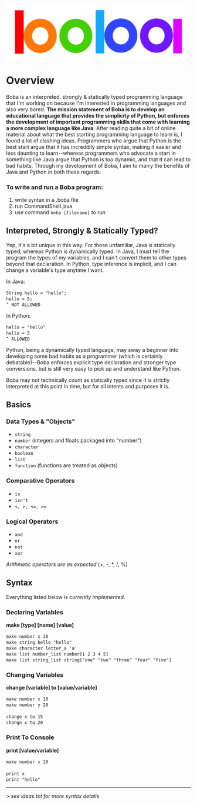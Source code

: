 ![](images/bobalogotransparent.png)
# Overview
Boba is an interpreted, strongly & statically typed programming language that I'm working on because I'm interested in programming languages and also very bored. **The mission statement of Boba is to develop an educational language that provides the simplicity of Python, but enforces the development of important programming skills that come with learning a more complex language like Java**. After reading quite a bit of online material about what the best starting programming language to learn is, I found a lot of clashing ideas. Programmers who argue that Python is the best start argue that it has incredibly simple syntax, making it easier and less daunting to learn--whereas programmers who advocate a start in something like Java argue that Python is too dynamic, and that it can lead to bad habits. Through my development of Boba, I aim to marry the benefits of Java and Python in both these regards.

### To write and run a Boba program:
1. write syntax in a .boba file
2. run CommandShell.java
3. use command `boba [filename]` to run

## Interpreted, Strongly & Statically Typed?
Yep, it's a bit unique in this way. For those unfamiliar, Java is statically typed, whereas Python is dynamically typed. In Java, I must tell the program the types of my variables, and I can't convert them to other types beyond that declaration. In Python, type inference is implicit, and I can change a variable's type anytime I want.

In Java:

    String hello = "hello";
    hello = 5;
    ^ NOT ALLOWED
    
In Python:

    hello = "hello"
    hello = 5
    ^ ALLOWED
    
Python, being a dynamically typed language, may sway a beginner into developing some bad habits as a programmer (which is certainly debatable)--Boba enforces explicit type declaration and stronger type conversions, but is still very easy to pick up and understand like Python.

Boba may not technically count as statically typed since it is strictly interpreted at this point in time, but for all intents and purposes it is.

## Basics
### Data Types & "Objects"
* `string`
* `number` (integers and floats packaged into "number")
* `character`
* `boolean`
* `list`
* `function` (functions are treated as objects)
### Comparative Operators
* `is`
* `isn't`
* `<, >, <=, >=`
### Logical Operators
* `and`
* `or`
* `not`
* `xor`

*Arithmetic operators are as expected* (+, -, *, /, %)

## Syntax
Everything listed below is *currently implemented*.
### Declaring Variables
**make [type] [name] [value]**

    make number x 10
    make string hello "hello"
    make character letter_a 'a'
    make list number_list number[1 2 3 4 5]
    make list string_list string["one" "two" "three" "four" "five"]
    
### Changing Variables
**change [variable] to [value/variable]**

    make number x 10
    make number y 20
    
    change x to 15
    change x to 20
    
### Print To Console
**print [value/variable]**

    make number x 10
    
    print x
    print "hello"
---
*> see ideas.txt for more syntax details*

